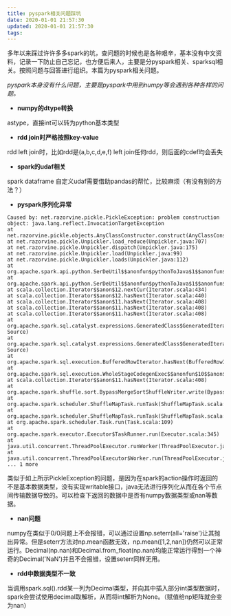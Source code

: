 ```yaml
---
title: pyspark相关问题踩坑
date: 2020-01-01 21:57:30
updated: 2020-01-01 21:57:30
tags:
---
```

多年以来踩过许许多多spark的坑，查问题的时候也是各种艰辛，基本没有中文资料，记录一下防止自己忘记，也方便后来人，主要是分pyspark相关、sparksql相关。按照问题与回答进行组织。本篇为pyspark相关问题。
<!--more-->
*pyspark本身没有什么问题，主要是pyspark中用到numpy等会遇到各种各样的问题。*
* **numpy的dtype转换**
<!-- -->
astype，直接int可以转为python基本类型
* **rdd join时严格按照key-value**
<!-- -->
rdd left join时，比如rdd是(a,b,c,d,e,f) left join任何rdd，则后面的cdef均会丢失
* **spark的udaf相关**
<!-- -->
spark dataframe 自定义udaf需要借助pandas的帮忙，比较麻烦（有没有别的方法？）
* **pyspark序列化异常**
<!-- -->
```
Caused by: net.razorvine.pickle.PickleException: problem construction object: java.lang.reflect.InvocationTargetException
at net.razorvine.pickle.objects.AnyClassConstructor.construct(AnyClassConstructor.java:29)
at net.razorvine.pickle.Unpickler.load_reduce(Unpickler.java:707)
at net.razorvine.pickle.Unpickler.dispatch(Unpickler.java:175)
at net.razorvine.pickle.Unpickler.load(Unpickler.java:99)
at net.razorvine.pickle.Unpickler.loads(Unpickler.java:112)
at org.apache.spark.api.python.SerDeUtil$$anonfun$pythonToJava$1$$anonfun$apply$1.apply(SerDeUtil.scala:188)
at org.apache.spark.api.python.SerDeUtil$$anonfun$pythonToJava$1$$anonfun$apply$1.apply(SerDeUtil.scala:187)
at scala.collection.Iterator$$anon$12.nextCur(Iterator.scala:434)
at scala.collection.Iterator$$anon$12.hasNext(Iterator.scala:440)
at scala.collection.Iterator$$anon$11.hasNext(Iterator.scala:408)
at scala.collection.Iterator$$anon$11.hasNext(Iterator.scala:408)
at scala.collection.Iterator$$anon$11.hasNext(Iterator.scala:408)
at org.apache.spark.sql.catalyst.expressions.GeneratedClass$GeneratedIteratorForCodegenStage1.agg_doAggregateWithoutKey_0$(Unknown Source)
at org.apache.spark.sql.catalyst.expressions.GeneratedClass$GeneratedIteratorForCodegenStage1.processNext(Unknown Source)
at org.apache.spark.sql.execution.BufferedRowIterator.hasNext(BufferedRowIterator.java:43)
at org.apache.spark.sql.execution.WholeStageCodegenExec$$anonfun$10$$anon$1.hasNext(WholeStageCodegenExec.scala:614)
at scala.collection.Iterator$$anon$11.hasNext(Iterator.scala:408)
at org.apache.spark.shuffle.sort.BypassMergeSortShuffleWriter.write(BypassMergeSortShuffleWriter.java:131)
at org.apache.spark.scheduler.ShuffleMapTask.runTask(ShuffleMapTask.scala:96)
at org.apache.spark.scheduler.ShuffleMapTask.runTask(ShuffleMapTask.scala:53)
at org.apache.spark.scheduler.Task.run(Task.scala:109)
at org.apache.spark.executor.Executor$TaskRunner.run(Executor.scala:345)
at java.util.concurrent.ThreadPoolExecutor.runWorker(ThreadPoolExecutor.java:1142)
at java.util.concurrent.ThreadPoolExecutor$Worker.run(ThreadPoolExecutor.java:617)
... 1 more
```
类似于如上所示PickleException的问题，是因为在spark的action操作时返回的不是基本数据类型，没有实现writable接口，java无法进行序列化从而在各个节点间传输数据导致的。可以检查下返回的数据中是否有numpy数据类型或nan等数据。
* **nan问题**
<!-- -->
numpy在类似于0/0问题上不会报错，可以通过设置np.seterr(all='raise')让其抛出异常。但是seterr方法对np.mean函数无效，np.mean([1,2,nan])仍然可以正常运行。Decimal(np.nan)和Decimal.from_float(np.nan)均能正常运行得到一个神奇的Decimal('NaN')并且不会报错，设置seterr同样无用。

* **rdd中数据类型不一致**
<!-- -->
当调用spark.sql().rdd某一列为Decimal类型，并向其中插入部分int类型数据时，spark会尝试使用decimal取解析，从而将int解析为None。（赋值给np矩阵就会变为nan）
